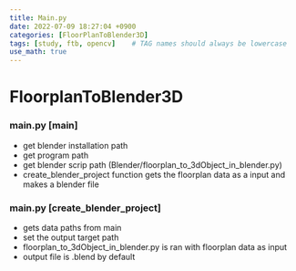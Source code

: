 ```yaml
---
title: Main.py
date: 2022-07-09 18:27:04 +0900
categories: [FloorPlanToBlender3D]
tags: [study, ftb, opencv]    # TAG names should always be lowercase
use_math: true
---
```


# **FloorplanToBlender3D**

### **main.py [main]**
- get blender installation path
- get program path
- get blender scrip path (Blender/floorplan_to_3dObject_in_blender.py)
- create_blender_project function gets the floorplan data as a input and makes a blender file

### **main.py [create_blender_project]**
- gets data paths from main
- set the output target path
- floorplan_to_3dObject_in_blender.py is ran with floorplan data as input
- output file is .blend by default

